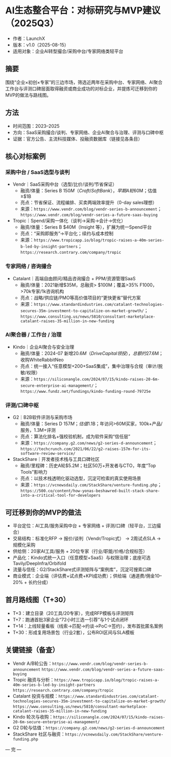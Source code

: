 # AI生态整合平台：对标研究与MVP建议（2025Q3）

- 作者：LaunchX
- 版本：v1.0（2025-08-15）
- 适用对象：企业AI转型撮合/采购中台/专家网络类轻平台

## 摘要
围绕“企业×初创×专家”的三边市场，筛选近两年在采购中台、专家网络、AI聚合工作台与评测口碑层面取得融资或商业成功的对标企业，并提炼可迁移到你的MVP的做法与路线图。

## 方法
- 时间范围：2023–2025
- 方向：SaaS采购撮合/谈判、专家网络、企业AI聚合与治理、评测与口碑中枢
- 证据：官方公告、主流科技媒体、投融资数据库（链接见各条目）
## 核心对标案例

### 采购中台 / SaaS选型与谈判
- Vendr｜SaaS采购中台（选型/比价/谈判/节省保证）
  - 融资/体量：Series B $150M（Craft/SoftBank），早期A轮$60M；估值≥$1B
  - 亮点：节省保证、流程编排、买卖两端效率提升（0-day sales理想）
  - 来源：`https://www.vendr.com/blog/vendr-series-b-announcement`；`https://www.vendr.com/blog/vendr-series-a-future-saas-buying`
- Tropic｜Spend/采购一体化（谈判→采购→会计→优化）
  - 融资/体量：Series B $40M（Insight 等），扩展为统一Spend平台
  - 亮点：“采购即服务”→平台化；续约与成本控制
  - 来源：`https://www.tropicapp.io/blog/tropic-raises-a-40m-series-b-led-by-insight-partners`；`https://research.contrary.com/company/tropic`

### 专家网络 / 咨询撮合
- Catalant｜高端自由顾问/精品咨询撮合 + PPM/资源管理SaaS
  - 融资/体量：2021新增$35M，总融资> $100M；覆盖>35% F1000，>70k专家/1k咨询机构
  - 亮点：战略/供应链/PMO等高价值项目的“更快更省”替代方案
  - 来源：`https://www.standardindustries.com/catalant-technologies-secures-35m-investment-to-capitalize-on-market-growth/`；`https://www.consulting.us/news/5810/consultant-marketplace-catalant-raises-35-million-in-new-funding`

### AI聚合器 / 工作台 / 治理
- Kindo｜企业AI聚合与安全治理
  - 融资/体量：2024-07 新增$20.6M（Drive Capital 领投），总额约$27.6M；收购WhiteRabbitNeo
  - 亮点：统一接入“任意模型+200+SaaS集成”，集中治理与合规（审计/脱敏/权限）
  - 来源：`https://siliconangle.com/2024/07/15/kindo-raises-20-6m-secure-enterprise-ai-management/`；`https://www.fundz.net/fundings/kindo-funding-round-79725e`

### 评测/口碑中枢
- G2｜B2B软件评测与采购市场
  - 融资/体量：Series D $157M；估值$1.1B；年访问>60M买家，100k+产品/服务，1.3M+评测
  - 亮点：算法化排名+强校验机制，成为软件采购“信任层”
  - 来源：`https://company.g2.com/news/g2-series-d-announcement`；`https://techcrunch.com/2021/06/22/g2-raises-157m-for-its-software-review-service/`
- StackShare｜开发者技术栈与工具口碑社区
  - 融资/里程碑：历史A轮$5.2M；社区50万+开发者与CTO，年度“Top Tools”影响力
  - 亮点：以技术栈透明化驱动选型，沉淀可检索的真实使用场景
  - 来源：`https://vcnewsdaily.com/StackShare/venture-funding.php`；`https://500.co/content/how-yonas-beshawred-built-stack-share-into-a-critical-tool-for-developers`
## 可迁移到你的MVP的做法

- 平台定位：AI工具/服务采购中台 + 专家网络 + 评测/口碑（轻平台，三边撮合）
- 交易结构：标准化RFP → 报价/谈判（Vendr/Tropic式） → 2周试点SLA → 规模化采购
- 供给侧：20家AI工具/服务 + 20位专家（行业/职能/价格/合规标签）
- 产品化：Kindo式统一入口（任意模型+SaaS）与权限治理；底座可选 Tavily/DeepInfra/Orbifold
- 流量与信任：G2/StackShare式评测矩阵与“案例库”，沉淀可搜索口碑
- 商业模式：企业端（评估费+试点费+KPI成功费）；供给端（通道费/佣金10–20% + 长约分成）

## 首月路线图（T+30）
- T+3：建立目录（20工具/20专家），完成RFP模板与评测矩阵
- T+7：跑通首批3家企业“72小时三选一引荐”与1个试点闭环
- T+14：上线轻量看板（线索→匹配→约谈→PoC→签约），发布首批匿名案例
- T+30：形成复用场景包（行业2套），公布ROI区间与SLA模板

## 关键链接（备查）
- Vendr A/B轮公告：`https://www.vendr.com/blog/vendr-series-b-announcement` `https://www.vendr.com/blog/vendr-series-a-future-saas-buying`
- Tropic 融资与分析：`https://www.tropicapp.io/blog/tropic-raises-a-40m-series-b-led-by-insight-partners` `https://research.contrary.com/company/tropic`
- Catalant 投资与规模：`https://www.standardindustries.com/catalant-technologies-secures-35m-investment-to-capitalize-on-market-growth/` `https://www.consulting.us/news/5810/consultant-marketplace-catalant-raises-35-million-in-new-funding`
- Kindo 轮次与收购：`https://siliconangle.com/2024/07/15/kindo-raises-20-6m-secure-enterprise-ai-management/`
- G2 D轮与估值：`https://company.g2.com/news/g2-series-d-announcement`
- StackShare 社区与融资：`https://vcnewsdaily.com/StackShare/venture-funding.php`

— 完 —
